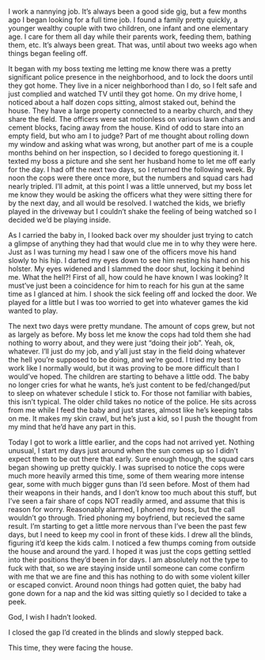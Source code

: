 I work a nannying job. It’s always been a good side gig, but a few months ago I began looking for a full time job. I found a family pretty quickly, a younger wealthy couple with two children, one infant and one elementary age. I care for them all day while their parents work, feeding them, bathing them, etc. It’s always been great. That was, until about two weeks ago when things began feeling off. 

It began with my boss texting me letting me know there was a pretty significant police presence in the neighborhood, and to lock the doors until they got home. They live in a nicer neighborhood than I do, so I felt safe and just complied and watched TV until they got home. On my drive home, I noticed about a half dozen cops sitting, almost staked out, behind the house. They have a large property connected to a nearby church, and they share the field. The officers were sat motionless on various lawn chairs and cement blocks, facing away from the house. Kind of odd to stare into an empty field, but who am I to judge? Part of me thought about rolling down my window and asking what was wrong, but another part of me is a couple months behind on her inspection, so I decided to forego questioning it. I texted my boss a picture and she sent her husband home to let me off early for the day. I had off the next two days, so I returned the following week. By noon the cops were there once more, but the numbers and squad cars had nearly tripled. I’ll admit, at this point I was a little unnerved, but my boss let me know they would be asking the officers what they were sitting there for by the next day, and all would be resolved. I watched the kids, we briefly played in the driveway but I couldn’t shake the feeling of being watched so I decided we’d be playing inside. 

As I carried the baby in, I looked back over my shoulder just trying to catch a glimpse of anything they had that would clue me in to why they were here. Just as I was turning my head I saw one of the officers move his hand slowly to his hip. I darted my eyes down to see him resting his hand on his holster. My eyes widened and I slammed the door shut, locking it behind me. What the hell?! First of all, how could he have known I was looking? It must’ve just been a coincidence for him to reach for his gun at the same time as I glanced at him. I shook the sick feeling off and locked the door. We played for a little but I was too worried to get into whatever games the kid wanted to play.

The next two days were pretty mundane. The amount of cops grew, but not as largely as before. My boss let me know the cops had told them she had nothing to worry about, and they were just “doing their job”. Yeah, ok, whatever. I’ll just do my job, and y’all just stay in the field doing whatever the hell you’re supposed to be doing, and we’re good. I tried my best to work like I normally would, but it was proving to be more difficult than I would’ve hoped. The children are starting to behave a little odd. The baby no longer cries for what he wants, he’s just content to be fed/changed/put to sleep on whatever schedule I stick to. For those not familiar with babies, this isn’t typical. The older child takes no notice of the police. He sits across from me while I feed the baby and just stares, almost like he’s keeping tabs on me. It makes my skin crawl, but he’s just a kid, so I push the thought from my mind that he’d have any part in this.

Today I got to work a little earlier, and the cops had not arrived yet. Nothing unusual, I start my days just around when the sun comes up so I didn’t expect them to be out there that early. Sure enough though, the squad cars began showing up pretty quickly.  I was suprised to notice the cops were much more heavily armed this time, some of them wearing more intense gear, some with much bigger guns than I’d seen before. Most of them had their weapons in their hands, and I don’t know too much about this stuff, but I’ve seen a fair share of cops NOT readily armed, and assume that this is reason for worry. Reasonably alarmed, I phoned my boss, but the call wouldn’t go through. Tried phoning my boyfriend, but recieved the same result. I’m starting to get a little more nervous than I’ve been the past few days, but I need to keep my cool in front of these kids. I drew all the blinds, figuring it’d keep the kids calm. I noticed a few thumps coming from outside the house and around the yard. I hoped it was just the cops getting settled into their positions they’d been in for days. I am absolutely not the type to fuck with that, so we are staying inside until someone can come confirm with me that we are fine and this has nothing to do with some violent killer or escaped convict. Around noon things had gotten quiet, the baby had gone down for a nap and the kid was sitting quietly so I decided to take a peek. 

God, I wish I hadn’t looked. 

I closed the gap I’d created in the blinds and slowly stepped back.

This time, they were facing the house.